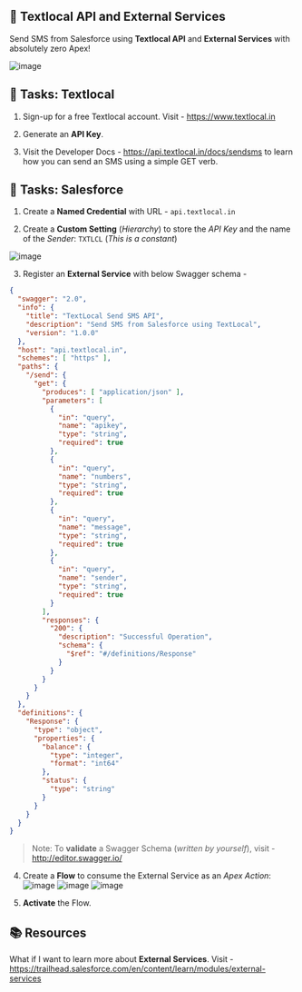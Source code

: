 ## 📱 Textlocal API and External Services
Send SMS from Salesforce using **Textlocal API** and **External Services** with absolutely zero Apex!

![image](https://user-images.githubusercontent.com/3683725/67923343-951eb680-fbd3-11e9-86dc-382ae4dde69e.gif)

## 📝 Tasks: Textlocal
1.  Sign-up for a free Textlocal account. Visit - https://www.textlocal.in

2.  Generate an **API Key**.

3.  Visit the Developer Docs - https://api.textlocal.in/docs/sendsms to learn how you can send an SMS using a simple GET verb.

## 📝 Tasks: Salesforce
1.  Create a **Named Credential** with URL - `api.textlocal.in`

2.  Create a **Custom Setting** (_Hierarchy_) to store the _API Key_ and the name of the _Sender_: `TXTLCL` (_This is a constant_)

![image](https://user-images.githubusercontent.com/3683725/67922819-e8900500-fbd1-11e9-9253-abac9b5e7856.png)

3.  Register an **External Service** with below Swagger schema -
```json
{
  "swagger": "2.0",
  "info": {
    "title": "TextLocal Send SMS API",
    "description": "Send SMS from Salesforce using TextLocal",
    "version": "1.0.0"
  },
  "host": "api.textlocal.in",
  "schemes": [ "https" ],
  "paths": {
    "/send": {
      "get": {
        "produces": [ "application/json" ],
        "parameters": [
          {
            "in": "query",
            "name": "apikey",
            "type": "string",
            "required": true
          },
          {
            "in": "query",
            "name": "numbers",
            "type": "string",
            "required": true
          },
          {
            "in": "query",
            "name": "message",
            "type": "string",
            "required": true
          },
          {
            "in": "query",
            "name": "sender",
            "type": "string",
            "required": true
          }
        ],
        "responses": {
          "200": {
            "description": "Successful Operation",
            "schema": {
              "$ref": "#/definitions/Response"
            }
          }
        }
      }
    }
  },
  "definitions": {
    "Response": {
      "type": "object",
      "properties": {
        "balance": {
          "type": "integer",
          "format": "int64"
        },
        "status": {
          "type": "string"
        }
      }
    }
  }
}
```

> Note: To **validate** a Swagger Schema (_written by yourself_), visit - http://editor.swagger.io/

4.  Create a **Flow** to consume the External Service as an _Apex Action_: 
    ![image](https://user-images.githubusercontent.com/3683725/67922885-0fe6d200-fbd2-11e9-878f-888a81d11053.png)
    ![image](https://user-images.githubusercontent.com/3683725/67922913-2725bf80-fbd2-11e9-8f74-44f5dddef8d0.png)
    ![image](https://user-images.githubusercontent.com/3683725/67922934-373d9f00-fbd2-11e9-993a-ee88ceccc967.png)

5.  **Activate** the Flow.

## 📚 Resources
What if I want to learn more about **External Services**. Visit - https://trailhead.salesforce.com/en/content/learn/modules/external-services
